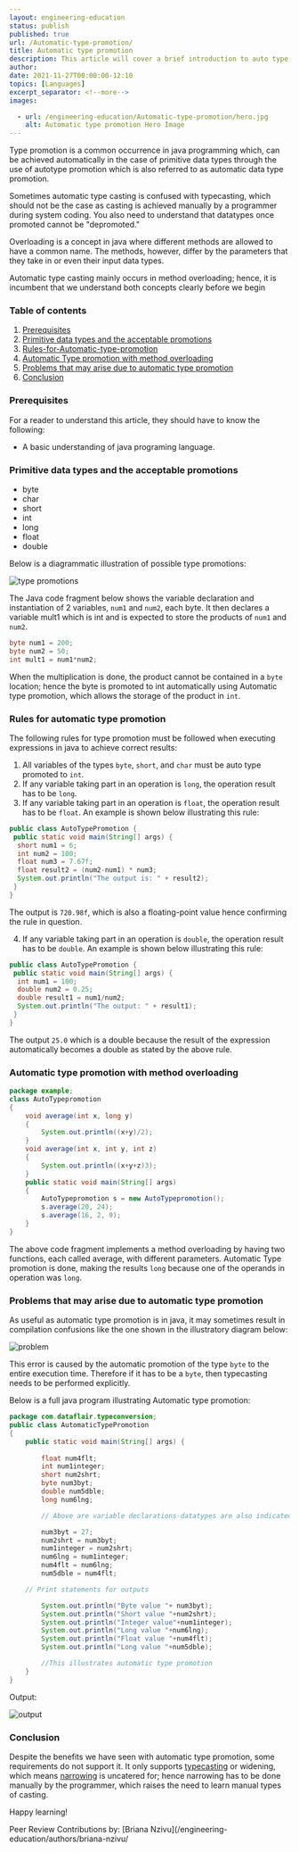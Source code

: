 ```yaml
---
layout: engineering-education
status: publish
published: true
url: /Automatic-type-promotion/
title: Automatic type promotion
description: This article will cover a brief introduction to auto type promotion and method overloading and their relationships, reasons or circumstances under which you may be required to apply automatic type promotion and the different types or ways of implementing type promotion. 
author: 
date: 2021-11-27T00:00:00-12:10
topics: [Languages]
excerpt_separator: <!--more-->
images:

  - url: /engineering-education/Automatic-type-promotion/hero.jpg
    alt: Automatic type promotion Hero Image
---
```

Type promotion is a common occurrence in java programming which, can be achieved automatically in the case of primitive data types through the use of autotype promotion which is also referred to as automatic data type promotion.
<!--more-->
Sometimes automatic type casting is confused with typecasting, which should not be the case as casting is achieved manually by a programmer during system coding.
You also need to understand that datatypes once promoted cannot be "depromoted."

Overloading is a concept in java where different methods are allowed to have a common name. The methods, however, differ by the parameters that they take in or even their input data types.

Automatic type casting mainly occurs in method overloading; hence, it is incumbent that we understand both concepts clearly before we begin

### Table of contents
1. [Prerequisites](#prerequisites)
2. [Primitive data types and the acceptable promotions](#primitive-data-types-and-the-acceptable-promotions)
3. [Rules-for-Automatic-type-promotion](#rules-for-automatic-type-promotion)
4. [Automatic Type promotion with method overloading](#automatic-type-promotion-with-method-overloading)
5. [Problems that may arise due to automatic type promotion](#problems-that-may-arise-due-to-automatic-type-promotion)
6. [Conclusion](#conclusion)

### Prerequisites
For a reader to understand this article, they should have to know the following:
- A basic understanding of java programing language.

### Primitive data types and the acceptable promotions
- byte
- char
- short
- int
- long
- float
- double

Below is a diagrammatic illustration of possible type promotions:

![type promotions](/engineering-education/Automatic-type-promotion/INT.png)

The Java code fragment below shows the variable declaration and instantiation of 2 variables, `num1` and `num2`, each byte. It then declares a variable mult1 which is int and is expected to store the products of `num1` and `num2`.

``` java
byte num1 = 200;
byte num2 = 50;
int mult1 = num1*num2;
```

When the multiplication is done, the product cannot be contained in a `byte` location; hence the byte is promoted to int automatically using Automatic type promotion, which allows the storage of the product in `int`.

### Rules for automatic type promotion
The following rules for type promotion must be followed when executing expressions in java to achieve correct results:
1. All variables of the types `byte`, `short`, and `char` must be auto type promoted to `int`.
2. If any variable taking part in an operation is `long`, the operation result has to be `long`.
3. If any variable taking part in an operation is `float`, the operation result has to be `float`. An example is shown below illustrating this rule:

```java
public class AutoTypePromotion {
 public static void main(String[] args) {
  short num1 = 6;
  int num2 = 100;
  float num3 = 7.67f;
  float result2 = (num2-num1) * num3;
  System.out.println("The output is: " + result2);
 }
}
``` 
The output is  `720.98f`, which is also a floating-point value hence confirming the rule in question.

4. If any variable taking part in an operation is `double`, the operation result has to be `double`. An example is shown below illustrating this rule:

```java
public class AutoTypePromotion {
 public static void main(String[] args) {
  int num1 = 100;
  double num2 = 0.25;
  double result1 = num1/num2;
  System.out.println("The output: " + result1);
 }
}
```

The output `25.0` which is a double because the result of the expression automatically becomes a double as stated by the above rule.

### Automatic type promotion with method overloading

```java
package example; 
class AutoTypepromotion  
{  
    void average(int x, long y)  
    {  
        System.out.println((x+y)/2);  
    }  
    void average(int x, int y, int z)  
    {  
        System.out.println((x+y+z)3);  
    }  
    public static void main(String[] args)  
    {  
        AutoTypepromotion s = new AutoTypepromotion();  
        s.average(20, 24);  
        s.average(16, 2, 9);  
    }  
}  
```
The above code fragment implements a method overloading by having two functions, each called average, with different parameters. Automatic Type promotion is done, making the results `long` because one of the operands in operation was `long`.

### Problems that may arise due to automatic type promotion

As useful as automatic type promotion is in java, it may sometimes result in compilation confusions like the one shown in the illustratory diagram below:

![problem](/engineering-education/Automatic-type-promotion/int2.png)

This error is caused by the automatic promotion of the type `byte` to the entire execution time. Therefore if it has to be a `byte`, then typecasting needs to be performed explicitly.

Below is a full java program illustrating Automatic type promotion:

```java
package com.dataflair.typeconversion;
public class AutomaticTypePromotion
{
    public static void main(String[] args) {
        
        float num4flt;
        int num1integer;
        short num2shrt;
        byte num3byt;
        double num5dble;
        long num6lng;

        // Above are variable declarations-datatypes are also indicated

        num3byt = 27;
        num2shrt = num3byt;
        num1integer = num2shrt;
        num6lng = num1integer;
        num4flt = num6lng;
        num5dble = num4flt;

    // Print statements for outputs

        System.out.println("Byte value "+ num3byt);
        System.out.println("Short value "+num2shrt);
        System.out.println("Integer value"+num1integer);
        System.out.println("Long value "+num6lng);
        System.out.println("Float value "+num4flt);
        System.out.println("Long value "+num5dble);

        //This illustrates automatic type promotion
    }
}
```

Output:

![output](/engineering-education/Automatic-type-promotion/ou.png)

### Conclusion
Despite the benefits we have seen with automatic type promotion, some requirements do not support it. It only supports [typecasting](https://www.javatpoint.com/type-casting-in-java) or widening, which means [narrowing](https://www.tutorialspoint.com/narrowing-conversion-in-java#:~:text=Narrowing%20conversion%20is%20needed%20when,to%20integer%20using%20Narrowing%20Conversion.) is uncatered for; hence narrowing has to be done manually by the programmer, which raises the need to learn manual types of casting.

Happy learning!

Peer Review Contributions by: [Briana Nzivu](/engineering-education/authors/briana-nzivu/
